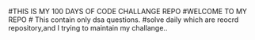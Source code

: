 #THIS IS MY 100 DAYS OF CODE CHALLANGE REPO
          #WELCOME TO MY REPO 
          # This contain only dsa questions.
        #solve daily which are reocrd repository,and I trying to maintain my challange..

          
 
